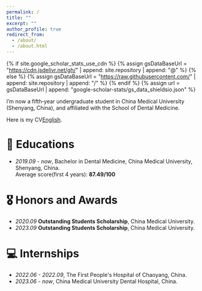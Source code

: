 ```yaml
---
permalink: /
title: ""
excerpt: ""
author_profile: true
redirect_from: 
  - /about/
  - /about.html
---
```


{% if site.google_scholar_stats_use_cdn %}
{% assign gsDataBaseUrl = "https://cdn.jsdelivr.net/gh/" | append: site.repository | append: "@" %}
{% else %}
{% assign gsDataBaseUrl = "https://raw.githubusercontent.com/" | append: site.repository | append: "/" %}
{% endif %}
{% assign url = gsDataBaseUrl | append: "google-scholar-stats/gs_data_shieldsio.json" %}

<span class='anchor' id='about-me'></span>

I’m now a fifth‐year undergraduate student in China Medical University (Shenyang, China), and affiliated with the School of Dental Medicine.

Here is my CV[English](https://github.com/QC-LY/QC-LY.github.io/blob/main/files/lyhy-cv.pdf).


# 📖 Educations
- *2019.09 - now*,   Bachelor in Dental Medicine, China Medical University, Shenyang, China. <br/>Average score(first 4 years): **87.49/100**

# 🎖 Honors and Awards
- *2020.09* **Outstanding Students Scholarship**, China Medical University. 
- *2023.09* **Outstanding Students Scholarship**, China Medical University.


# 💻 Internships
- *2022.06 - 2022.09*, The First People's Hospital of Chaoyang, China.
- *2023.06 - now*, China Medical University Dental Hospital, China.

